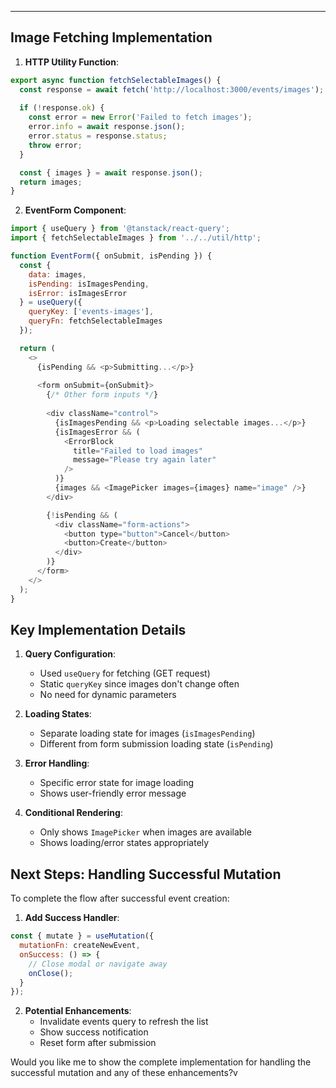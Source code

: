 
---

## Image Fetching Implementation

1. **HTTP Utility Function**:
```javascript
export async function fetchSelectableImages() {
  const response = await fetch('http://localhost:3000/events/images');
  
  if (!response.ok) {
    const error = new Error('Failed to fetch images');
    error.info = await response.json();
    error.status = response.status;
    throw error;
  }

  const { images } = await response.json();
  return images;
}
```

2. **EventForm Component**:
```javascript
import { useQuery } from '@tanstack/react-query';
import { fetchSelectableImages } from '../../util/http';

function EventForm({ onSubmit, isPending }) {
  const { 
    data: images, 
    isPending: isImagesPending, 
    isError: isImagesError 
  } = useQuery({
    queryKey: ['events-images'],
    queryFn: fetchSelectableImages
  });

  return (
    <>
      {isPending && <p>Submitting...</p>}
      
      <form onSubmit={onSubmit}>
        {/* Other form inputs */}
        
        <div className="control">
          {isImagesPending && <p>Loading selectable images...</p>}
          {isImagesError && (
            <ErrorBlock
              title="Failed to load images"
              message="Please try again later"
            />
          )}
          {images && <ImagePicker images={images} name="image" />}
        </div>

        {!isPending && (
          <div className="form-actions">
            <button type="button">Cancel</button>
            <button>Create</button>
          </div>
        )}
      </form>
    </>
  );
}
```

## Key Implementation Details

1. **Query Configuration**:
   - Used `useQuery` for fetching (GET request)
   - Static `queryKey` since images don't change often
   - No need for dynamic parameters

2. **Loading States**:
   - Separate loading state for images (`isImagesPending`)
   - Different from form submission loading state (`isPending`)

3. **Error Handling**:
   - Specific error state for image loading
   - Shows user-friendly error message

4. **Conditional Rendering**:
   - Only shows `ImagePicker` when images are available
   - Shows loading/error states appropriately

## Next Steps: Handling Successful Mutation

To complete the flow after successful event creation:

1. **Add Success Handler**:
```javascript
const { mutate } = useMutation({
  mutationFn: createNewEvent,
  onSuccess: () => {
    // Close modal or navigate away
    onClose();
  }
});
```

2. **Potential Enhancements**:
   - Invalidate events query to refresh the list
   - Show success notification
   - Reset form after submission

Would you like me to show the complete implementation for handling the successful mutation and any of these enhancements?v